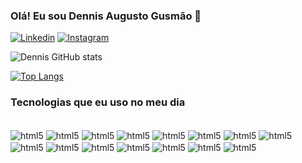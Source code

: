### Olá! Eu sou Dennis Augusto Gusmão  👋

[![Linkedin](https://img.shields.io/badge/LinkedIn-0077B5?style=for-the-badge&logo=linkedin&logoColor=white)](https://www.linkedin.com/in/dennis-gusm%C3%A3o-16150b119/)
[![Instagram](https://img.shields.io/badge/Instagram-E4405F?style=for-the-badge&logo=instagram&logoColor=white)](https://www.instagram.com/dennisautg/)

![Dennis GitHub stats](https://github-readme-stats.vercel.app/api?username=Dennisaugus&show_icons=true&theme=onedark)

[![Top Langs](https://github-readme-stats.vercel.app/api/top-langs/?username=Dennisaugus)](https://github.com/anuraghazra/github-readme-stats)

### Tecnologias que eu uso no meu dia

<div style="display: inline_block"><br/>
  <img align="center" alt="html5" src=https://img.shields.io/badge/Python-14354C?style=for-the-badge&logo=python&logoColor=white />
  <img align="center" alt="html5" src=https://img.shields.io/badge/HTML5-E34F26?style=for-the-badge&logo=html5&logoColor=white />
  <img align="center" alt="html5" src=https://img.shields.io/badge/C%2B%2B-00599C?style=for-the-badge&logo=c%2B%2B&logoColor=white />
  <img align="center" alt="html5" src=https://img.shields.io/badge/Go-00ADD8?style=for-the-badge&logo=go&logoColor=white />
  <img align="center" alt="html5" src=https://img.shields.io/badge/Django-092E20?style=for-the-badge&logo=django&logoColor=white />
  <img align="center" alt="html5" src=https://img.shields.io/badge/PostgreSQL-316192?style=for-the-badge&logo=postgresql&logoColor=white />
  <img align="center" alt="html5" src=https://img.shields.io/badge/MongoDB-4EA94B?style=for-the-badge&logo=mongodb&logoColor=white />
  <img align="center" alt="html5" src=https://img.shields.io/badge/Amazon_AWS-FF9900?style=for-the-badge&logo=amazonaws&logoColor=white />
  <img align="center" alt="html5" src=https://img.shields.io/badge/Google_Cloud-4285F4?style=for-the-badge&logo=google-cloud&logoColor=white />
  <img align="center" alt="html5" src=https://img.shields.io/badge/GIT-E44C30?style=for-the-badge&logo=git&logoColor=white />
  <img align="center" alt="html5" src=https://img.shields.io/badge/Airflow-017CEE?style=for-the-badge&logo=Apache%20Airflow&logoColor=white />
  <img align="center" alt="html5" src=https://img.shields.io/badge/Jenkins-D24939?style=for-the-badge&logo=Jenkins&logoColor=white />
  <img align="center" alt="html5" src=https://img.shields.io/badge/Linux-FCC624?style=for-the-badge&logo=linux&logoColor=black />    
  <img align="center" alt="html5" src=https://img.shields.io/badge/Ubuntu-E95420?style=for-the-badge&logo=ubuntu&logoColor=white />
  <img align="center" alt="html5" src=https://img.shields.io/badge/Kali_Linux-557C94?style=for-the-badge&logo=kali-linux&logoColor=white />
</div>
